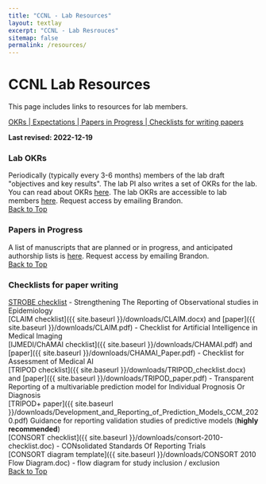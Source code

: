 ```yaml
---
title: "CCNL - Lab Resources"
layout: textlay
excerpt: "CCNL - Lab Resrouces"
sitemap: false
permalink: /resources/
---
```


# CCNL Lab Resources
This page includes links to resources for lab members.

[OKRs | ](#lab-okrs)
[Expectations | ](#expectations)
[Papers in Progress | ](#papers-in-progress)
[Checklists for writing papers](#checklists-for-paper-writing)


**Last revised:  2022-12-19**

### Lab OKRs
Periodically (typically every 3-6 months) members of the lab draft "objectives and key results". The lab PI also writes a set of OKRs for the lab. You can read about OKRs [here](https://www.whatmatters.com/). The lab OKRs are accessible to lab members [here](https://docs.google.com/document/d/19vgN_tTgaFeOmKnAcrsweqkeMgkukY79_1giEsRPn_w/edit?usp=sharing). Request access by emailing Brandon.  
[Back to Top](#ccnl-lab-resources)

### Papers in Progress
A list of manuscripts that are planned or in progress, and anticipated authorship lists is [here](https://docs.google.com/document/d/1ALCjtQEkfHNqaJcqN3eXTDuMcfxWDMLHhREN-Mk2WgY/edit?usp=sharing). Request access by emailing Brandon.  
[Back to Top](#ccnl-lab-resources)

### Checklists for paper writing
[STROBE checklist](https://www.strobe-statement.org/checklists/) - Strengthening The Reporting of Observational studies in Epidemiology  
[CLAIM checklist]({{ site.baseurl }}/downloads/CLAIM.docx) and [paper]({{ site.baseurl }}/downloads/CLAIM.pdf) - Checklist for Artificial Intelligence in Medical Imaging  
[IJMEDI/ChAMAI checklist]({{ site.baseurl }}/downloads/CHAMAI.pdf) and [paper]({{ site.baseurl }}/downloads/CHAMAI_Paper.pdf) - Checklist for Assessment of Medical AI   
[TRIPOD checklist]({{ site.baseurl }}/downloads/TRIPOD_checklist.docx) and [paper]({{ site.baseurl }}/downloads/TRIPOD_paper.pdf) - Transparent Reporting of a multivariable prediction model for Individual Prognosis Or Diagnosis  
[TRIPOD+ paper]({{ site.baseurl }}/downloads/Development_and_Reporting_of_Prediction_Models_CCM_2020.pdf) Guidance for reporting validation studies of predictive models (**highly recommended**)    
[CONSORT checklist]({{ site.baseurl }}/downloads/consort-2010-checklist.doc)  - CONsolidated Standards Of Reporting Trials  
[CONSORT diagram template]({{ site.baseurl }}/downloads/CONSORT 2010 Flow Diagram.doc) - flow diagram for study inclusion / exclusion  
[Back to Top](#ccnl-lab-resources)
